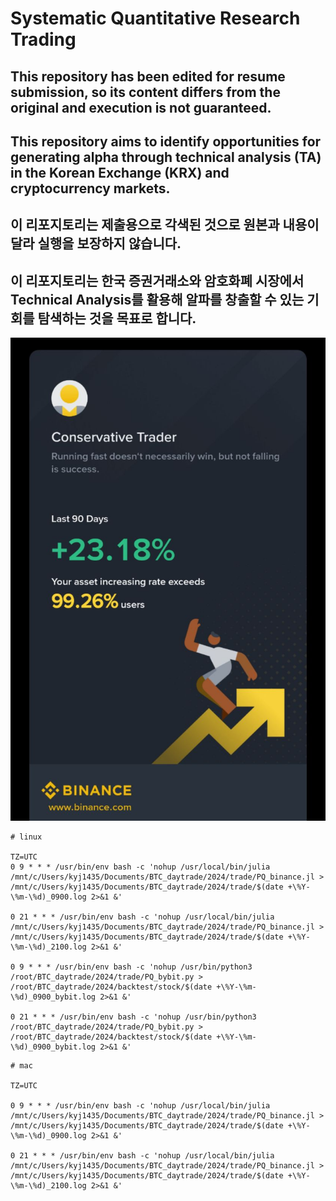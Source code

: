 # Systematic Quantitative Research Trading

## This repository has been edited for resume submission, so its content differs from the original and execution is not guaranteed.
## This repository aims to identify opportunities for generating alpha through technical analysis (TA) in the Korean Exchange (KRX) and cryptocurrency markets.
## 이 리포지토리는 제출용으로 각색된 것으로 원본과 내용이 달라 실행을 보장하지 않습니다.
## 이 리포지토리는 한국 증권거래소와 암호화폐 시장에서 Technical Analysis를 활용해 알파를 창출할 수 있는 기회를 탐색하는 것을 목표로 합니다.

![pnl](img/pnl.jpg)

```
# linux

TZ=UTC
0 9 * * * /usr/bin/env bash -c 'nohup /usr/local/bin/julia /mnt/c/Users/kyj1435/Documents/BTC_daytrade/2024/trade/PQ_binance.jl > /mnt/c/Users/kyj1435/Documents/BTC_daytrade/2024/trade/$(date +\%Y-\%m-\%d)_0900.log 2>&1 &'

0 21 * * * /usr/bin/env bash -c 'nohup /usr/local/bin/julia /mnt/c/Users/kyj1435/Documents/BTC_daytrade/2024/trade/PQ_binance.jl > /mnt/c/Users/kyj1435/Documents/BTC_daytrade/2024/trade/$(date +\%Y-\%m-\%d)_2100.log 2>&1 &'

0 9 * * * /usr/bin/env bash -c 'nohup /usr/bin/python3 /root/BTC_daytrade/2024/trade/PQ_bybit.py > /root/BTC_daytrade/2024/backtest/stock/$(date +\%Y-\%m-\%d)_0900_bybit.log 2>&1 &'

0 21 * * * /usr/bin/env bash -c 'nohup /usr/bin/python3 /root/BTC_daytrade/2024/trade/PQ_bybit.py > /root/BTC_daytrade/2024/backtest/stock/$(date +\%Y-\%m-\%d)_0900_bybit.log 2>&1 &'

```

```
# mac

TZ=UTC

0 9 * * * /usr/bin/env bash -c 'nohup /usr/local/bin/julia /mnt/c/Users/kyj1435/Documents/BTC_daytrade/2024/trade/PQ_binance.jl > /mnt/c/Users/kyj1435/Documents/BTC_daytrade/2024/trade/$(date +\%Y-\%m-\%d)_0900.log 2>&1 &'

0 21 * * * /usr/bin/env bash -c 'nohup /usr/local/bin/julia /mnt/c/Users/kyj1435/Documents/BTC_daytrade/2024/trade/PQ_binance.jl > /mnt/c/Users/kyj1435/Documents/BTC_daytrade/2024/trade/$(date +\%Y-\%m-\%d)_2100.log 2>&1 &'

```